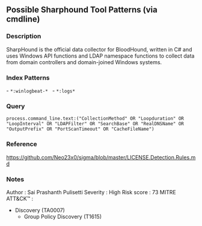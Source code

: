 ## Possible Sharphound Tool Patterns (via cmdline)  

### Description  
SharpHound is the official data collector for BloodHound, written in C# and uses Windows API functions and LDAP namespace functions to collect data from domain controllers and domain-joined Windows systems.

### Index Patterns  
- `*:winlogbeat-*`  
- `*:logs*`  

### Query  

```kql
process.command_line.text:("CollectionMethod" OR "Loopduration" OR "LoopInterval" OR "LDAPFilter" OR "SearchBase" OR "RealDNSName" OR "OutputPrefix" OR "PortScanTimeout" OR "CacheFileName")

```

### Reference
https://github.com/Neo23x0/sigma/blob/master/LICENSE.Detection.Rules.md

### Notes
Author : Sai Prashanth Pulisetti
Severity : High
Risk score : 73
MITRE ATT&CK™ :
 - Discovery (TA0007)
    - Group Policy Discovery (T1615)
